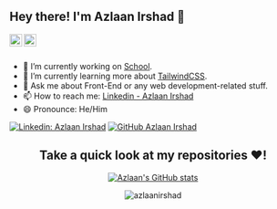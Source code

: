## Hey there! I'm Azlaan Irshad 👋

<a href="https://www.linkedin.com/in/azlaan-irshad//">
  <img align="left" alt="Azlaan's Linkdein" width="22px" src="https://cdn.jsdelivr.net/npm/simple-icons@v3/icons/linkedin.svg" />
</a>
<a href="https://github.com/AzlaanIrshad">
  <img align="left" alt="Azlaan's Github" width="22px" src="https://cdn.jsdelivr.net/npm/simple-icons@v3/icons/github.svg" />
</a>

<br/>
<br/>


- 🔭 I’m currently working on [School](https://www.bit-academy.nl).
- 🌱 I’m currently learning more about [TailwindCSS](https://tailwindcss.com/).
- 💬 Ask me about Front-End or any web development-related stuff.
- 📫 How to reach me: [Linkedin - Azlaan Irshad](https://www.linkedin.com/in/azlaan-irshad/)
- 😄 Pronounce: He/Him



[![Linkedin: Azlaan Irshad](https://img.shields.io/badge/-Azlaan-blue?style=flat-square&logo=Linkedin&logoColor=white&link=https://www.linkedin.com/in/azlaan-irshad/)](https://www.linkedin.com/in/azlaan-irshad/)
[![GitHub Azlaan Irshad](https://img.shields.io/github/followers/azlaanirshad?label=follow&style=social)](https://github.com/AzlaanIrshad)

<div align="center">

## Take a quick look at my repositories ❤️!
[![Azlaan's GitHub stats](https://github-readme-stats.vercel.app/api?username=azlaanirshad&theme=tokyonight)](https://github.com/AzlaanIrshad)

 <img src="https://komarev.com/ghpvc/?username=azlaanirshad&label=Views&color=brightgreen&style=flat" alt="azlaanirshad" />
</div>
